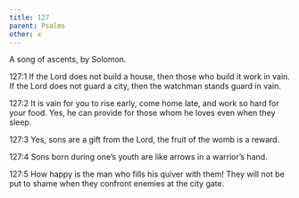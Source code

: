 ```yaml
---
title: 127
parent: Psalms
other: x
---
```



A song of ascents, by Solomon.


<a name="127:1">127:1</a> If the Lord does not build a house,
then those who build it work in vain.
If the Lord does not guard a city,
then the watchman stands guard in vain.

<a name="127:2">127:2</a> It is vain for you to rise early, come home late,
and work so hard for your food.
Yes, he can provide for those whom he loves even when they sleep.

<a name="127:3">127:3</a> Yes, sons are a gift from the Lord,
the fruit of the womb is a reward.

<a name="127:4">127:4</a> Sons born during one’s youth
are like arrows in a warrior’s hand.

<a name="127:5">127:5</a> How happy is the man who fills his quiver with them!
They will not be put to shame when they confront enemies at the city gate.